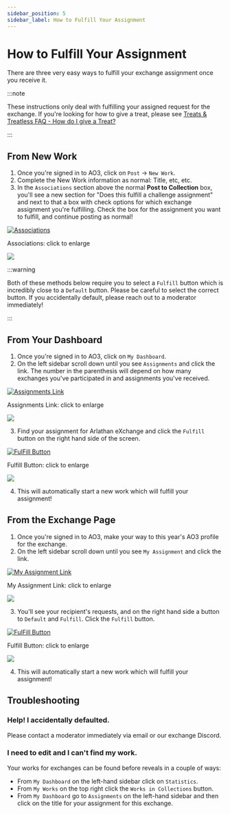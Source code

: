 ```yaml
---
sidebar_position: 5
sidebar_label: How to Fulfill Your Assignment
---
```


# How to Fulfill Your Assignment

There are three very easy ways to fulfill your exchange assignment once you receive it.

:::note

These instructions only deal with fulfilling your assigned request for the exchange. If you're looking for how to give a treat, please see [Treats & Treatless FAQ - How do I give a Treat?](/docs/treats#how-do-i-give-a-treat)

:::

## From New Work
1. Once you're signed in to AO3, click on `Post` -> `New Work`.
2. Complete the New Work information as normal: Title, etc, etc.
3. In the `Associations` section above the normal **Post to Collection** box, you'll see a new section for "Does this fulfill a challenge assignment" and next to that a box with check options for which exchange assignment you're fulfilling. Check the box for the assignment you want to fulfill, and continue posting as normal!

<a href="#img1" class="preview">
<img src={require('/img/tutorial/associations.png').default} alt="Associations" class="thumbnail"></img>
</a>
<p class="label">Associations: click to enlarge</p>
<p> </p>
<a href="#_" class="lightbox" id="img1">
<img src={require('/img/tutorial/associations.png').default}></img>
</a>

:::warning

Both of these methods below require you to select a `Fulfill` button which is incredibly close to a `Default` button. Please be careful to select the correct button. If you accidentally default, please reach out to a moderator immediately!

:::

## From Your Dashboard
1. Once you're signed in to AO3, click on `My Dashboard`.
2. On the left sidebar scroll down until you see `Assignments` and click the link. The number in the parenthesis will depend on how many exchanges you've participated in and assignments you've received.

<a href="#img2" class="preview">
<img src={require('/img/tutorial/assignments.png').default} alt="Assignments Link" class="thumbnail"></img>
</a>
<p class="label">Assignments Link: click to enlarge</p>
<p> </p>
<a href="#_" class="lightbox" id="img2">
<img src={require('/img/tutorial/assignments.png').default}></img>
</a>

3. Find your assignment for Arlathan eXchange and click the `Fulfill` button on the right hand side of the screen.

<a href="#img3" class="preview">
<img src={require('/img/tutorial/fulfillfromdash.png').default} alt="FulFill Button" class="thumbnail"></img>
</a>
<p class="label">Fulfill Button: click to enlarge</p>
<p> </p>
<a href="#_" class="lightbox" id="img3">
<img src={require('/img/tutorial/fulfillfromdash.png').default}></img>
</a>

4. This will automatically start a new work which will fulfill your assignment!

## From the Exchange Page
1. Once you're signed in to AO3, make your way to this year's AO3 profile for the exchange.
2. On the left sidebar scroll down until you see `My Assignment` and click the link.

<a href="#img4" class="preview">
<img src={require('/img/tutorial/myassignment.png').default} alt="My Assignment Link" class="thumbnail"></img>
</a>
<p class="label">My Assignment Link: click to enlarge</p>
<p> </p>
<a href="#_" class="lightbox" id="img4">
<img src={require('/img/tutorial/myassignment.png').default}></img>
</a>

3. You'll see your recipient's requests, and on the right hand side a button to `Default` and `Fulfill`. Click the `Fulfill` button.

<a href="#img5" class="preview">
<img src={require('/img/tutorial/fulfillfromexchange.png').default} alt="FulFill Button" class="thumbnail"></img>
</a>
<p class="label">Fulfill Button: click to enlarge</p>
<p> </p>
<a href="#_" class="lightbox" id="img5">
<img src={require('/img/tutorial/fulfillfromexchange.png').default}></img>
</a>

4. This will automatically start a new work which will fulfill your assignment!

## Troubleshooting

### Help! I accidentally defaulted.
Please contact a moderator immediately via email or our exchange Discord.

### I need to edit and I can't find my work.
Your works for exchanges can be found before reveals in a couple of ways:
- From `My Dashboard` on the left-hand sidebar click on `Statistics`.
- From `My Works` on the top right click the `Works in Collections` button.
- From `My Dashboard` go to `Assignments` on the left-hand sidebar and then click on the title for your assignment for this exchange.